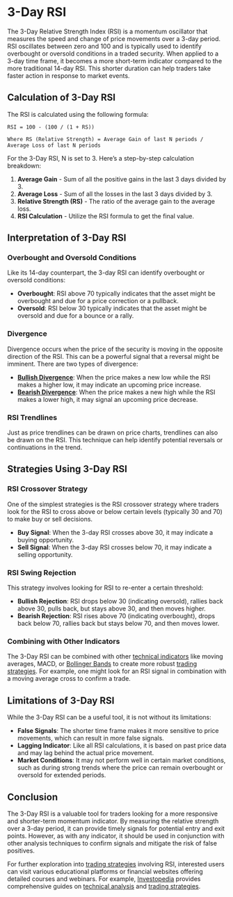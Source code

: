 # 3-Day RSI

The 3-Day Relative Strength Index (RSI) is a momentum oscillator that measures the speed and change of price movements over a 3-day period. RSI oscillates between zero and 100 and is typically used to identify overbought or oversold conditions in a traded security. When applied to a 3-day time frame, it becomes a more short-term indicator compared to the more traditional 14-day RSI. This shorter duration can help traders take faster action in response to market events.

## Calculation of 3-Day RSI

The RSI is calculated using the following formula:

```
RSI = 100 - (100 / (1 + RS))

Where RS (Relative Strength) = Average Gain of last N periods / Average Loss of last N periods
```

For the 3-Day RSI, N is set to 3. Here’s a step-by-step calculation breakdown:

1. **Average Gain** - Sum of all the positive gains in the last 3 days divided by 3.
2. **Average Loss** - Sum of all the losses in the last 3 days divided by 3.
3. **Relative Strength (RS)** - The ratio of the average gain to the average loss.
4. **RSI Calculation** - Utilize the RSI formula to get the final value.

## Interpretation of 3-Day RSI

### Overbought and Oversold Conditions

Like its 14-day counterpart, the 3-day RSI can identify overbought or oversold conditions:

- **Overbought**: RSI above 70 typically indicates that the asset might be overbought and due for a price correction or a pullback.
- **Oversold**: RSI below 30 typically indicates that the asset might be oversold and due for a bounce or a rally.

### Divergence

Divergence occurs when the price of the security is moving in the opposite direction of the RSI. This can be a powerful signal that a reversal might be imminent. There are two types of divergence:

- **[Bullish Divergence](../b/bullish_divergence.md)**: When the price makes a new low while the RSI makes a higher low, it may indicate an upcoming price increase.
- **[Bearish Divergence](../b/bearish_divergence.md)**: When the price makes a new high while the RSI makes a lower high, it may signal an upcoming price decrease.

### RSI Trendlines

Just as price trendlines can be drawn on price charts, trendlines can also be drawn on the RSI. This technique can help identify potential reversals or continuations in the trend.

## Strategies Using 3-Day RSI

### RSI Crossover Strategy

One of the simplest strategies is the RSI crossover strategy where traders look for the RSI to cross above or below certain levels (typically 30 and 70) to make buy or sell decisions.

- **Buy Signal**: When the 3-day RSI crosses above 30, it may indicate a buying opportunity.
- **Sell Signal**: When the 3-day RSI crosses below 70, it may indicate a selling opportunity.

### RSI Swing Rejection

This strategy involves looking for RSI to re-enter a certain threshold:

- **Bullish Rejection**: RSI drops below 30 (indicating oversold), rallies back above 30, pulls back, but stays above 30, and then moves higher.
- **Bearish Rejection**: RSI rises above 70 (indicating overbought), drops back below 70, rallies back but stays below 70, and then moves lower.

### Combining with Other Indicators

The 3-Day RSI can be combined with other [technical indicators](../t/technical_indicators.md) like moving averages, MACD, or [Bollinger Bands](../b/bollinger_bands.md) to create more robust [trading strategies](../t/trading_strategies.md). For example, one might look for an RSI signal in combination with a moving average cross to confirm a trade.

## Limitations of 3-Day RSI

While the 3-Day RSI can be a useful tool, it is not without its limitations:

- **False Signals**: The shorter time frame makes it more sensitive to price movements, which can result in more false signals.
- **Lagging Indicator**: Like all RSI calculations, it is based on past price data and may lag behind the actual price movement.
- **Market Conditions**: It may not perform well in certain market conditions, such as during strong trends where the price can remain overbought or oversold for extended periods.

## Conclusion

The 3-Day RSI is a valuable tool for traders looking for a more responsive and shorter-term momentum indicator. By measuring the relative strength over a 3-day period, it can provide timely signals for potential entry and exit points. However, as with any indicator, it should be used in conjunction with other analysis techniques to confirm signals and mitigate the risk of false positives.

For further exploration into [trading strategies](../t/trading_strategies.md) involving RSI, interested users can visit various educational platforms or financial websites offering detailed courses and webinars. For example, [Investopedia](https://www.investopedia.com) provides comprehensive guides on [technical analysis](../t/technical_analysis.md) and [trading strategies](../t/trading_strategies.md).